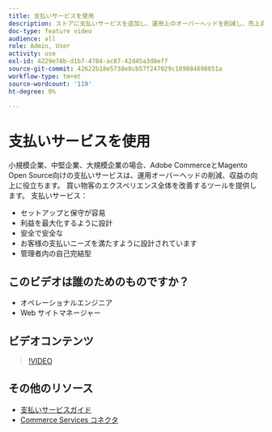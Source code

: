 ```yaml
---
title: 支払いサービスを使用
description: ストアに支払いサービスを追加し、運用上のオーバーヘッドを削減し、売上高を増やし、買い物客全体のエクスペリエンスを向上させる方法を説明します。
doc-type: feature video
audience: all
role: Admin, User
activity: use
exl-id: 4229e78b-d1b7-4784-ac87-42d45a3d8ef7
source-git-commit: 42622b18e5738e8cb57f247029c189884698851a
workflow-type: tm+mt
source-wordcount: '119'
ht-degree: 0%

---
```


# 支払いサービスを使用

小規模企業、中堅企業、大規模企業の場合、Adobe CommerceとMagento Open Source向けの支払いサービスは、運用オーバーヘッドの削減、収益の向上に役立ちます。 買い物客のエクスペリエンス全体を改善するツールを提供します。 支払いサービス：

- セットアップと保守が容易
- 利益を最大化するように設計
- 安全で安全な
- お客様の支払いニーズを満たすように設計されています
- 管理者内の自己完結型

## このビデオは誰のためのものですか？

- オペレーショナルエンジニア
- Web サイトマネージャー

## ビデオコンテンツ

>[!VIDEO](https://video.tv.adobe.com/v/343990?quality=12&learn=on)

## その他のリソース

- [支払いサービスガイド](https://experienceleague.adobe.com/docs/commerce-merchant-services/payment-services/guide-overview.html)
- [Commerce Services コネクタ](https://experienceleague.adobe.com/docs/commerce-merchant-services/user-guides/integration-services/saas.html)
